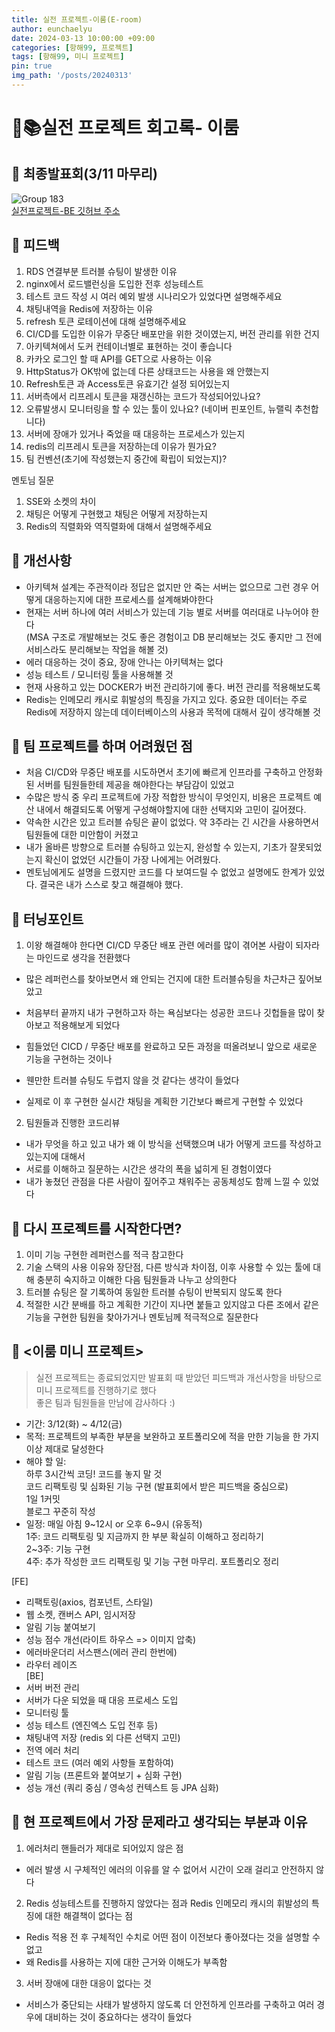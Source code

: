 ```yaml
---
title: 실전 프로젝트-이룸(E-room)
author: eunchaelyu
date: 2024-03-13 10:00:00 +09:00
categories: [항해99, 프로젝트]
tags: [항해99, 미니 프로젝트]
pin: true
img_path: '/posts/20240313'
---
```



# 📕📚실전 프로젝트 회고록- 이룸

## 📌 최종발표회(3/11 마무리)
![Group 183](https://github.com/eunchaelyu/eunchaelyu.github.io/assets/119996957/9f7a68bf-0f20-450b-8356-d8ea8700bcfb)    
[실전프로젝트-BE 깃허브 주소](https://github.com/Eroom-Project/Eroom-Project-BE)

## 📌 피드백
1. RDS 연결부분 트러블 슈팅이 발생한 이유    
2. nginx에서 로드밸런싱을 도입한 전후 성능테스트    
3. 테스트 코드 작성 시 여러 예외 발생 시나리오가 있었다면 설명해주세요    
4. 채팅내역을 Redis에 저장하는 이유    
5. refresh 토큰 로테이션에 대해 설명해주세요    
6. CI/CD를 도입한 이유가 무중단 배포만을 위한 것이였는지, 버전 관리를 위한 건지    
7. 아키텍쳐에서 도커 컨테이너별로 표현하는 것이 좋습니다          
8. 카카오 로그인 할 때 API를 GET으로 사용하는 이유      
9. HttpStatus가 OK밖에 없는데 다른 상태코드는 사용을 왜 안했는지        
10. Refresh토큰 과 Access토큰 유효기간 설정 되어있는지          
11. 서버측에서 리프레시 토큰을 재갱신하는 코드가 작성되어있나요?
12. 오류발생시 모니터링을 할 수 있는 툴이 있나요? (네이버 핀포인트, 뉴랠릭 추천합니다)    
13. 서버에 장애가 있거나 죽었을 때 대응하는 프로세스가 있는지    
14. redis의 리프레시 토큰을 저장하는데 이유가 뭔가요?    
15. 팀 컨벤션(초기에 작성했는지 중간에 확립이 되었는지)?
    
멘토님 질문
1. SSE와 소켓의 차이
2. 채팅은 어떻게 구현했고 채팅은 어떻게 저장하는지
3. Redis의 직렬화와 역직렬화에 대해서 설명해주세요


## 📌 개선사항    
- 아키텍쳐 설계는 주관적이라 정답은 없지만 안 죽는 서버는 없으므로 그런 경우 어떻게 대응하는지에 대한 프로세스를 설계해봐야한다        
- 현재는 서버 하나에 여러 서비스가 있는데 기능 별로 서버를 여러대로 나누어야 한다         
(MSA 구조로 개발해보는 것도 좋은 경험이고 DB 분리해보는 것도 좋지만 그 전에 서비스라도 분리해보는 작업을 해볼 것)        
- 에러 대응하는 것이 중요, 장애 안나는 아키텍쳐는 없다    
- 성능 테스트 / 모니터링 툴을 사용해볼 것    
- 현재 사용하고 있는 DOCKER가 버전 관리하기에 좋다. 버전 관리를 적용해보도록        
- Redis는 인메모리 캐시로 휘발성의 특징을 가지고 있다. 중요한 데이터는 주로 Redis에 저장하지 않는데 데이터베이스의 사용과 목적에 대해서 깊이 생각해볼 것    


## 📌 팀 프로젝트를 하며 어려웠던 점    
- 처음 CI/CD와 무중단 배포를 시도하면서 초기에 빠르게 인프라를 구축하고 안정화된 서버를 팀원들한테 제공을 해야한다는 부담감이 있었고    
- 수많은 방식 중 우리 프로젝트에 가장 적합한 방식이 무엇인지, 비용은 프로젝트 예산 내에서 해결되도록 어떻게 구성해야할지에 대한 선택지와 고민이 길어졌다.
- 약속한 시간은 있고 트러블 슈팅은 끝이 없었다. 약 3주라는 긴 시간을 사용하면서 팀원들에 대한 미안함이 커졌고
- 내가 올바른 방향으로 트러블 슈팅하고 있는지, 완성할 수 있는지, 기초가 잘못되었는지 확신이 없었던 시간들이 가장 나에게는 어려웠다.
- 멘토님에게도 설명을 드렸지만 코드를 다 보여드릴 수 없었고 설명에도 한계가 있었다. 결국은 내가 스스로 찾고 해결해야 했다.        


## 📌 터닝포인트    
1. 이왕 해결해야 한다면 CI/CD 무중단 배포 관련 에러를 많이 겪어본 사람이 되자라는 마인드로 생각을 전환했다   
- 많은 레퍼런스를 찾아보면서 왜 안되는 건지에 대한 트러블슈팅을 차근차근 짚어보았고       
- 처음부터 끝까지 내가 구현하고자 하는 욕심보다는 성공한 코드나 깃헙들을 많이 찾아보고 적용해보게 되었다

- 힘들었던 CICD / 무중단 배포를 완료하고 모든 과정을 떠올려보니 앞으로 새로운 기능을 구현하는 것이나     
- 웬만한 트러블 슈팅도 두렵지 않을 것 같다는 생각이 들었다    
- 실제로 이 후 구현한 실시간 채팅을 계획한 기간보다 빠르게 구현할 수 있었다    

2. 팀원들과 진행한 코드리뷰    
- 내가 무엇을 하고 있고 내가 왜 이 방식을 선택했으며 내가 어떻게 코드를 작성하고 있는지에 대해서
- 서로를 이해하고 질문하는 시간은 생각의 폭을 넓히게 된 경험이였다
- 내가 놓쳤던 관점을 다른 사람이 짚어주고 채워주는 공동체성도 함께 느낄 수 있었다


## 📌 다시 프로젝트를 시작한다면?    
1. 이미 기능 구현한 레퍼런스를 적극 참고한다    
2. 기술 스택의 사용 이유와 장단점, 다른 방식과 차이점, 이후 사용할 수 있는 툴에 대해 충분히 숙지하고 이해한 다음 팀원들과 나누고 상의한다    
3. 트러블 슈팅은 잘 기록하여 동일한 트러블 슈팅이 반복되지 않도록 한다    
4. 적절한 시간 분배를 하고 계획한 기간이 지나면 붙들고 있지않고 다른 조에서 같은 기능을 구현한 팀원을 찾아가거나 멘토님께 적극적으로 질문한다    


## 📌 <이룸 미니 프로젝트>    
> 실전 프로젝트는 종료되었지만 발표회 때 받았던 피드백과 개선사항을 바탕으로 미니 프로젝트를 진행하기로 했다    
> 좋은 팀과 팀원들을 만남에 감사하다 :)    
  
- 기간: 3/12(화) ~ 4/12(금)            
- 목적: 프로젝트의 부족한 부분을 보완하고 포트폴리오에 적을 만한 기능을 한 가지 이상 제대로 달성한다          
- 해야 할 일:    
    하루 3시간씩 코딩! 코드를 놓지 말 것    
    코드 리팩토링 및 심화된 기능 구현 (발표회에서 받은 피드백을 중심으로)    
    1일 1커밋    
    블로그 꾸준히 작성    
- 일정: 매일 아침 9~12시 or 오후 6~9시 (유동적)    
1주: 코드 리팩토링 및 지금까지 한 부분 확실히 이해하고 정리하기    
2~3주: 기능 구현    
4주: 추가 작성한 코드 리팩토링 및 기능 구현 마무리. 포트폴리오 정리    

[FE]    
- 리팩토링(axios, 컴포넌트, 스타일)    
- 웹 소켓, 캔버스 API, 임시저장    
- 알림 기능 붙여보기    
- 성능 점수 개선(라이트 하우스 => 이미지 압축)    
- 에러바운더리 서스팬스(에러 관리 한번에)    
- 라우터 레이즈    
[BE]    
- 서버 버전 관리    
- 서버가 다운 되었을 때 대응 프로세스 도입    
- 모니터링 툴    
- 성능 테스트 (엔진엑스 도입 전후 등)    
- 채팅내역 저장 (redis 외 다른 선택지 고민)    
- 전역 에러 처리    
- 테스트 코드 (여러 예외 사항들 포함하여)    
- 알림 기능 (프론트와 붙여보기 + 심화 구현)    
- 성능 개선 (쿼리 중심 / 영속성 컨텍스트 등 JPA 심화)

   
## 📌 현 프로젝트에서 가장 문제라고 생각되는 부분과 이유        
1. 에러처리 핸들러가 제대로 되어있지 않은 점
- 에러 발생 시 구체적인 에러의 이유를 알 수 없어서 시간이 오래 걸리고 안전하지 않다    

2. Redis 성능테스트를 진행하지 않았다는 점과 Redis 인메모리 캐시의 휘발성의 특징에 대한 해결책이 없다는 점    
- Redis 적용 전 후 구체적인 수치로 어떤 점이 이전보다 좋아졌다는 것을 설명할 수 없고    
- 왜 Redis를 사용하는 지에 대한 근거와 이해도가 부족함    

3. 서버 장애에 대한 대응이 없다는 것    
- 서비스가 중단되는 사태가 발생하지 않도록 더 안전하게 인프라를 구축하고 여러 경우에 대비하는 것이 중요하다는 생각이 들었다            

